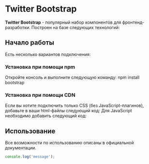 # Twitter Bootstrap
**Twitter Bootstrap** - популярный набор компонентов для фронтенд-разработки.
Построен на базе следующих технологий:
## Начало работы
Есть несколько вариантов подключения:
### Установка при помощи npm
Откройте консоль и выполните следующую команду: npm install bootstrap
### Установка при помощи CDN
Если вы хотите подключить только CSS (без JavaScript-плагинов),
добавьте в ваши html-файлы следующий код:
Для JavaScript необходимо добавить следующий код:
## Использование
Все возможности по использованию описаны в официальной документации.
```javascript
console.log('message');
```